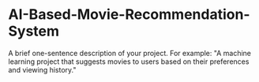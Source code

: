 # AI-Based-Movie-Recommendation-System
A brief one-sentence description of your project. For example: "A machine learning project that suggests movies to users based on their preferences and viewing history."
